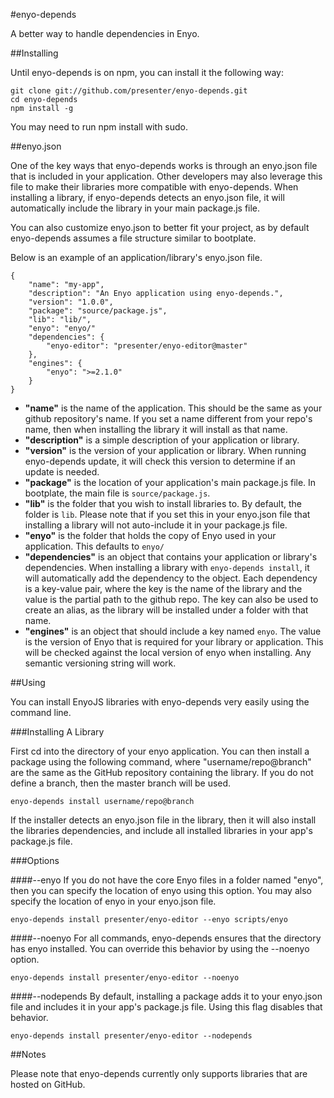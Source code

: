 #enyo-depends

A better way to handle dependencies in Enyo.

##Installing

Until enyo-depends is on npm, you can install it the following way:

	git clone git://github.com/presenter/enyo-depends.git
	cd enyo-depends
	npm install -g

You may need to run npm install with sudo.

##enyo.json

One of the key ways that enyo-depends works is through an enyo.json file that is included in your application. Other developers may also leverage this file to make their libraries more compatible with enyo-depends. When installing a library, if enyo-depends detects an enyo.json file, it will automatically include the library in your main package.js file.

You can also customize enyo.json to better fit your project, as by default enyo-depends assumes a file structure similar to bootplate.

Below is an example of an application/library's enyo.json file.

	{
		"name": "my-app",
		"description": "An Enyo application using enyo-depends.",
		"version": "1.0.0",
		"package": "source/package.js",
		"lib": "lib/",
		"enyo": "enyo/"
		"dependencies": {
			"enyo-editor": "presenter/enyo-editor@master"
		},
		"engines": {
			"enyo": ">=2.1.0"
		}
	}

- __"name"__ is the name of the application. This should be the same as your github repository's name. If you set a name different from your repo's name, then when installing the library it will install as that name.
- __"description"__ is a simple description of your application or library.
- __"version"__ is the version of your application or library. When running enyo-depends update, it will check this version to determine if an update is needed.
- __"package"__ is the location of your application's main package.js file. In bootplate, the main file is `source/package.js`. 
- __"lib"__ is the folder that you wish to install libraries to. By default, the folder is `lib`. Please note that if you set this in your enyo.json file that installing a library will not auto-include it in your package.js file.
- __"enyo"__ is the folder that holds the copy of Enyo used in your application. This defaults to `enyo/`
- __"dependencies"__ is an object that contains your application or library's dependencies. When installing a library with `enyo-depends install`, it will automatically add the dependency to the object. Each dependency is a key-value pair, where the key is the name of the library and the value is the partial path to the github repo. The key can also be used to create an alias, as the library will be installed under a folder with that name.
- __"engines"__ is an object that should include a key named `enyo`. The value is the version of Enyo that is required for your library or application. This will be checked against the local version of enyo when installing. Any semantic versioning string will work.

##Using

You can install EnyoJS libraries with enyo-depends very easily using the command line.

###Installing A Library

First cd into the directory of your enyo application. You can then install a package using the following command, where "username/repo@branch" are the same as the GitHub repository containing the library. If you do not define a branch, then the master branch will be used.

	enyo-depends install username/repo@branch

If the installer detects an enyo.json file in the library, then it will also install the libraries dependencies, and include all installed libraries in your app's package.js file.

###Options

####--enyo
If you do not have the core Enyo files in a folder named "enyo", then you can specify the location of enyo using this option. You may also specify the location of enyo in your enyo.json file.

	enyo-depends install presenter/enyo-editor --enyo scripts/enyo

####--noenyo
For all commands, enyo-depends ensures that the directory has enyo installed. You can override this behavior by using the --noenyo option.

	enyo-depends install presenter/enyo-editor --noenyo

####--nodepends
By default, installing a package adds it to your enyo.json file and includes it in your app's package.js file. Using this flag disables that behavior.

	enyo-depends install presenter/enyo-editor --nodepends

##Notes

Please note that enyo-depends currently only supports libraries that are hosted on GitHub.